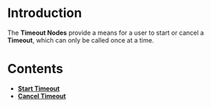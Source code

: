 
# Introduction

The **Timeout Nodes** provide a means for a user to start or cancel a **Timeout**, which can only be called once at a time.

# Contents

* [**Start Timeout**](starttimeout.md)
* [**Cancel Timeout**](canceltimeout.md)